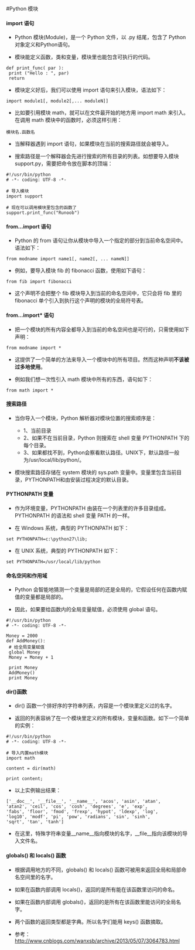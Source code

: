 ﻿#Python 模块

#### import 语句

 - Python 模块(Module)，是一个 Python 文件，以 .py 结尾，包含了 Python 对象定义和Python语句。

 - 模块能定义函数，类和变量，模块里也能包含可执行的代码。
  ````
def print_func( par ):
   print ("Hello : ", par)
   return
 ````

 - 模块定义好后，我们可以使用 import 语句来引入模块，语法如下：
 
 ````
 import module1[, module2[,... moduleN]]
 ````
 
 - 比如要引用模块 math，就可以在文件最开始的地方用 import math 来引入。在调用 math 模块中的函数时，必须这样引用：
 ````
 模块名.函数名
 ````
 
 - 当解释器遇到 import 语句，如果模块在当前的搜索路径就会被导入。

 - 搜索路径是一个解释器会先进行搜索的所有目录的列表。如想要导入模块 support.py，需要把命令放在脚本的顶端：
 
 ````
#!/usr/bin/python
# -*- coding: UTF-8 -*-
 
# 导入模块
import support
 
# 现在可以调用模块里包含的函数了
support.print_func("Runoob")
 ````
 
#### from…import 语句

 - Python 的 from 语句让你从模块中导入一个指定的部分到当前命名空间中。语法如下：
 
 ````
from modname import name1[, name2[, ... nameN]]
 ````
 
 - 例如，要导入模块 fib 的 fibonacci 函数，使用如下语句：
 
 ````
 from fib import fibonacci
 ````

 - 这个声明不会把整个 fib 模块导入到当前的命名空间中，它只会将 fib 里的 fibonacci 单个引入到执行这个声明的模块的全局符号表。
 
#### from…import* 语句

 - 把一个模块的所有内容全都导入到当前的命名空间也是可行的，只需使用如下声明：
 
 ````
 from modname import *
 ````
 
 - 这提供了一个简单的方法来导入一个模块中的所有项目。然而这种声明**不该被过多地使用**。
 
 - 例如我们想一次性引入 math 模块中所有的东西，语句如下：
 
 ````
 from math import *
 ````
 
 #### 搜索路径
 
 - 当你导入一个模块，Python 解析器对模块位置的搜索顺序是：
    - 1、当前目录
	- 2、如果不在当前目录，Python 则搜索在 shell 变量 PYTHONPATH 下的每个目录。
	- 3、如果都找不到，Python会察看默认路径。UNIX下，默认路径一般为/usr/local/lib/python/。
	
 - 模块搜索路径存储在 system 模块的 sys.path 变量中。变量里包含当前目录，PYTHONPATH和由安装过程决定的默认目录。
 
 
 #### PYTHONPATH 变量
 
 - 	作为环境变量，PYTHONPATH 由装在一个列表里的许多目录组成。PYTHONPATH 的语法和 shell 变量 PATH 的一样。

 - 	在 Windows 系统，典型的 PYTHONPATH 如下：
 
 ````
 set PYTHONPATH=c:\python27\lib;
 ````
 - 在 UNIX 系统，典型的 PYTHONPATH 如下：
 ````
 set PYTHONPATH=/usr/local/lib/python
 ````
 
  #### 命名空间和作用域
  
  - Python 会智能地猜测一个变量是局部的还是全局的，它假设任何在函数内赋值的变量都是局部的。
  
  - 因此，如果要给函数内的全局变量赋值，必须使用 global 语句。
  
  ````
  #!/usr/bin/python
  # -*- coding: UTF-8 -*-
 
  Money = 2000
  def AddMoney():
   # 给全局变量赋值
   global Money
   Money = Money + 1
 
   print Money
   AddMoney()
   print Money
  ````
  
  #### dir()函数
  
  - dir() 函数一个排好序的字符串列表，内容是一个模块里定义过的名字。
  
  - 返回的列表容纳了在一个模块里定义的所有模块，变量和函数。如下一个简单的实例：
  ````
  #!/usr/bin/python
  # -*- coding: UTF-8 -*-
   
  # 导入内置math模块
  import math
   
  content = dir(math)
   
  print content;
  ````
  
  - 以上实例输出结果：
  ````
  ['__doc__', '__file__', '__name__', 'acos', 'asin', 'atan', 
  'atan2', 'ceil', 'cos', 'cosh', 'degrees', 'e', 'exp', 
  'fabs', 'floor', 'fmod', 'frexp', 'hypot', 'ldexp', 'log',
  'log10', 'modf', 'pi', 'pow', 'radians', 'sin', 'sinh', 
  'sqrt', 'tan', 'tanh']
  ````
  
  - 在这里，特殊字符串变量__name__指向模块的名字，__file__指向该模块的导入文件名。
  
  #### globals() 和 locals() 函数
  
  - 根据调用地方的不同，globals() 和 locals() 函数可被用来返回全局和局部命名空间里的名字。

  - 如果在函数内部调用 locals()，返回的是所有能在该函数里访问的命名。

  - 如果在函数内部调用 globals()，返回的是所有在该函数里能访问的全局名字。

  - 两个函数的返回类型都是字典。所以名字们能用 keys() 函数摘取。
  
  - 参考：http://www.cnblogs.com/wanxsb/archive/2013/05/07/3064783.html

